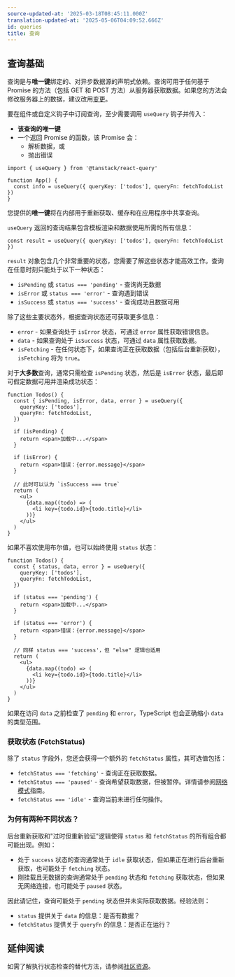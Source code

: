```yaml
---
source-updated-at: '2025-03-18T08:45:11.000Z'
translation-updated-at: '2025-05-06T04:09:52.666Z'
id: queries
title: 查询
---
```


## 查询基础

查询是与**唯一键**绑定的、对异步数据源的声明式依赖。查询可用于任何基于 Promise 的方法（包括 GET 和 POST 方法）从服务器获取数据。如果您的方法会修改服务器上的数据，建议改用[变更](./mutations.md)。

要在组件或自定义钩子中订阅查询，至少需要调用 `useQuery` 钩子并传入：

- **该查询的唯一键**
- 一个返回 Promise 的函数，该 Promise 会：
  - 解析数据，或
  - 抛出错误

[//]: # '示例'

```tsx
import { useQuery } from '@tanstack/react-query'

function App() {
  const info = useQuery({ queryKey: ['todos'], queryFn: fetchTodoList })
}
```

[//]: # '示例'

您提供的**唯一键**将在内部用于重新获取、缓存和在应用程序中共享查询。

`useQuery` 返回的查询结果包含模板渲染和数据使用所需的所有信息：

[//]: # '示例2'

```tsx
const result = useQuery({ queryKey: ['todos'], queryFn: fetchTodoList })
```

[//]: # '示例2'

`result` 对象包含几个非常重要的状态，您需要了解这些状态才能高效工作。查询在任意时刻只能处于以下一种状态：

- `isPending` 或 `status === 'pending'` - 查询尚无数据
- `isError` 或 `status === 'error'` - 查询遇到错误
- `isSuccess` 或 `status === 'success'` - 查询成功且数据可用

除了这些主要状态外，根据查询状态还可获取更多信息：

- `error` - 如果查询处于 `isError` 状态，可通过 `error` 属性获取错误信息。
- `data` - 如果查询处于 `isSuccess` 状态，可通过 `data` 属性获取数据。
- `isFetching` - 在任何状态下，如果查询正在获取数据（包括后台重新获取），`isFetching` 将为 `true`。

对于**大多数**查询，通常只需检查 `isPending` 状态，然后是 `isError` 状态，最后即可假定数据可用并渲染成功状态：

[//]: # '示例3'

```tsx
function Todos() {
  const { isPending, isError, data, error } = useQuery({
    queryKey: ['todos'],
    queryFn: fetchTodoList,
  })

  if (isPending) {
    return <span>加载中...</span>
  }

  if (isError) {
    return <span>错误：{error.message}</span>
  }

  // 此时可以认为 `isSuccess === true`
  return (
    <ul>
      {data.map((todo) => (
        <li key={todo.id}>{todo.title}</li>
      ))}
    </ul>
  )
}
```

[//]: # '示例3'

如果不喜欢使用布尔值，也可以始终使用 `status` 状态：

[//]: # '示例4'

```tsx
function Todos() {
  const { status, data, error } = useQuery({
    queryKey: ['todos'],
    queryFn: fetchTodoList,
  })

  if (status === 'pending') {
    return <span>加载中...</span>
  }

  if (status === 'error') {
    return <span>错误：{error.message}</span>
  }

  // 同样 status === 'success'，但 "else" 逻辑也适用
  return (
    <ul>
      {data.map((todo) => (
        <li key={todo.id}>{todo.title}</li>
      ))}
    </ul>
  )
}
```

[//]: # '示例4'

如果在访问 `data` 之前检查了 `pending` 和 `error`，TypeScript 也会正确缩小 `data` 的类型范围。

### 获取状态 (FetchStatus)

除了 `status` 字段外，您还会获得一个额外的 `fetchStatus` 属性，其可选值包括：

- `fetchStatus === 'fetching'` - 查询正在获取数据。
- `fetchStatus === 'paused'` - 查询希望获取数据，但被暂停。详情请参阅[网络模式](./network-mode.md)指南。
- `fetchStatus === 'idle'` - 查询当前未进行任何操作。

### 为何有两种不同状态？

后台重新获取和"过时但重新验证"逻辑使得 `status` 和 `fetchStatus` 的所有组合都可能出现。例如：

- 处于 `success` 状态的查询通常处于 `idle` 获取状态，但如果正在进行后台重新获取，也可能处于 `fetching` 状态。
- 刚挂载且无数据的查询通常处于 `pending` 状态和 `fetching` 获取状态，但如果无网络连接，也可能处于 `paused` 状态。

因此请记住，查询可能处于 `pending` 状态但并未实际获取数据。经验法则：

- `status` 提供关于 `data` 的信息：是否有数据？
- `fetchStatus` 提供关于 `queryFn` 的信息：是否正在运行？

[//]: # '材料'

## 延伸阅读

如需了解执行状态检查的替代方法，请参阅[社区资源](../community/tkdodos-blog.md#4-status-checks-in-react-query)。

[//]: # '材料'
